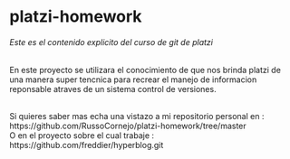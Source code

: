 # platzi-homework
######    Este es el contenido explicito  del curso de git de platzi

En este proyecto  se utilizara el conocimiento de que nos brinda 
platzi  de una manera super tencnica para recrear el manejo de informacion  reponsable atraves de un sistema control de versiones.

<br>
Si quieres saber mas echa una vistazo a mi repositorio personal en : https://github.com/RussoCornejo/platzi-homework/tree/master
<br>
O en el proyecto sobre el cual trabaje : <br>https://github.com/freddier/hyperblog.git
